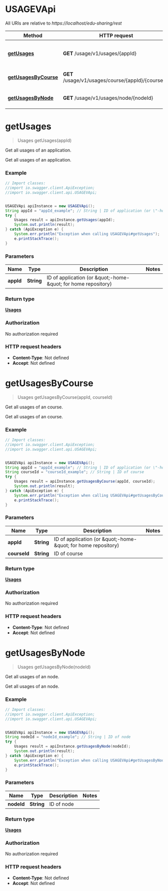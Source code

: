 # USAGEVApi

All URIs are relative to *https://localhost/edu-sharing/rest*

Method | HTTP request | Description
------------- | ------------- | -------------
[**getUsages**](USAGEVApi.md#getUsages) | **GET** /usage/v1/usages/{appId} | Get all usages of an application.
[**getUsagesByCourse**](USAGEVApi.md#getUsagesByCourse) | **GET** /usage/v1/usages/course/{appId}/{courseId} | Get all usages of an course.
[**getUsagesByNode**](USAGEVApi.md#getUsagesByNode) | **GET** /usage/v1/usages/node/{nodeId} | Get all usages of an node.


<a name="getUsages"></a>
# **getUsages**
> Usages getUsages(appId)

Get all usages of an application.

Get all usages of an application.

### Example
```java
// Import classes:
//import io.swagger.client.ApiException;
//import io.swagger.client.api.USAGEVApi;


USAGEVApi apiInstance = new USAGEVApi();
String appId = "appId_example"; // String | ID of application (or \"-home-\" for home repository)
try {
    Usages result = apiInstance.getUsages(appId);
    System.out.println(result);
} catch (ApiException e) {
    System.err.println("Exception when calling USAGEVApi#getUsages");
    e.printStackTrace();
}
```

### Parameters

Name | Type | Description  | Notes
------------- | ------------- | ------------- | -------------
 **appId** | **String**| ID of application (or \&quot;-home-\&quot; for home repository) |

### Return type

[**Usages**](Usages.md)

### Authorization

No authorization required

### HTTP request headers

 - **Content-Type**: Not defined
 - **Accept**: Not defined

<a name="getUsagesByCourse"></a>
# **getUsagesByCourse**
> Usages getUsagesByCourse(appId, courseId)

Get all usages of an course.

Get all usages of an course.

### Example
```java
// Import classes:
//import io.swagger.client.ApiException;
//import io.swagger.client.api.USAGEVApi;


USAGEVApi apiInstance = new USAGEVApi();
String appId = "appId_example"; // String | ID of application (or \"-home-\" for home repository)
String courseId = "courseId_example"; // String | ID of course
try {
    Usages result = apiInstance.getUsagesByCourse(appId, courseId);
    System.out.println(result);
} catch (ApiException e) {
    System.err.println("Exception when calling USAGEVApi#getUsagesByCourse");
    e.printStackTrace();
}
```

### Parameters

Name | Type | Description  | Notes
------------- | ------------- | ------------- | -------------
 **appId** | **String**| ID of application (or \&quot;-home-\&quot; for home repository) |
 **courseId** | **String**| ID of course |

### Return type

[**Usages**](Usages.md)

### Authorization

No authorization required

### HTTP request headers

 - **Content-Type**: Not defined
 - **Accept**: Not defined

<a name="getUsagesByNode"></a>
# **getUsagesByNode**
> Usages getUsagesByNode(nodeId)

Get all usages of an node.

Get all usages of an node.

### Example
```java
// Import classes:
//import io.swagger.client.ApiException;
//import io.swagger.client.api.USAGEVApi;


USAGEVApi apiInstance = new USAGEVApi();
String nodeId = "nodeId_example"; // String | ID of node
try {
    Usages result = apiInstance.getUsagesByNode(nodeId);
    System.out.println(result);
} catch (ApiException e) {
    System.err.println("Exception when calling USAGEVApi#getUsagesByNode");
    e.printStackTrace();
}
```

### Parameters

Name | Type | Description  | Notes
------------- | ------------- | ------------- | -------------
 **nodeId** | **String**| ID of node |

### Return type

[**Usages**](Usages.md)

### Authorization

No authorization required

### HTTP request headers

 - **Content-Type**: Not defined
 - **Accept**: Not defined

